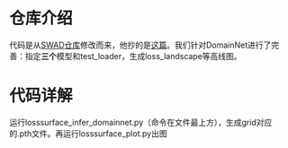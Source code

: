 # 仓库介绍
代码是从[SWAD仓库](https://github.com/khanrc/swad/blob/main/visualization/README.md)修改而来，他抄的是[这篇](https://github.com/timgaripov/dnn-mode-connectivity?tab=readme-ov-file)。我们针对DomainNet进行了完善：指定**三个**模型和test_loader，生成loss_landscape等高线图。

# 代码详解
运行losssurface_infer_domainnet.py（命令在文件最上方），生成grid对应的.pth文件。再运行losssurface_plot.py出图